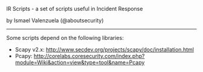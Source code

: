 IR Scripts - a set of scripts useful in Incident Response

by Ismael Valenzuela (@aboutsecurity)

-------------------------------------
Some scripts depend on the following libraries:

- Scapy v2.x: http://www.secdev.org/projects/scapy/doc/installation.html
- Pcapy: http://corelabs.coresecurity.com/index.php?module=Wiki&action=view&type=tool&name=Pcapy
